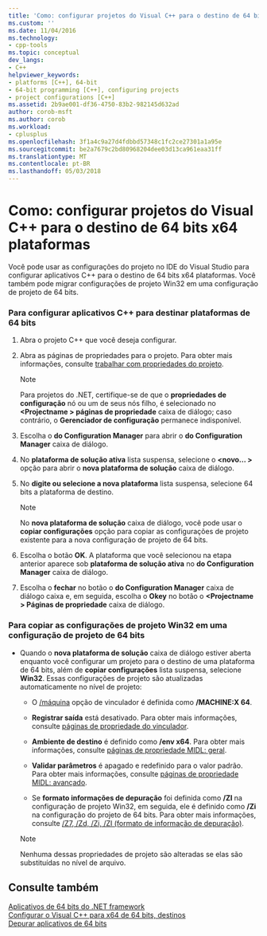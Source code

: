 ```yaml
---
title: 'Como: configurar projetos do Visual C++ para o destino de 64 bits x64 plataformas | Microsoft Docs'
ms.custom: ''
ms.date: 11/04/2016
ms.technology:
- cpp-tools
ms.topic: conceptual
dev_langs:
- C++
helpviewer_keywords:
- platforms [C++], 64-bit
- 64-bit programming [C++], configuring projects
- project configurations [C++]
ms.assetid: 2b9ae001-df36-4750-83b2-982145d632ad
author: corob-msft
ms.author: corob
ms.workload:
- cplusplus
ms.openlocfilehash: 3f1a4c9a27d4fdbbd57348c1fc2ce27301a1a95e
ms.sourcegitcommit: be2a7679c2bd80968204dee03d13ca961eaa31ff
ms.translationtype: MT
ms.contentlocale: pt-BR
ms.lasthandoff: 05/03/2018
---
```

# <a name="how-to-configure-visual-c-projects-to-target-64-bit-x64-platforms"></a>Como: configurar projetos do Visual C++ para o destino de 64 bits x64 plataformas

Você pode usar as configurações do projeto no IDE do Visual Studio para configurar aplicativos C++ para o destino de 64 bits x64 plataformas. Você também pode migrar configurações de projeto Win32 em uma configuração de projeto de 64 bits.  
  
### <a name="to-set-up-c-applications-to-target-64-bit-platforms"></a>Para configurar aplicativos C++ para destinar plataformas de 64 bits  
  
1.  Abra o projeto C++ que você deseja configurar.  
  
2.  Abra as páginas de propriedades para o projeto. Para obter mais informações, consulte [trabalhar com propriedades do projeto](../ide/working-with-project-properties.md).  
  
    > [!NOTE]
    >  Para projetos do .NET, certifique-se de que o **propriedades de configuração** nó ou um de seus nós filho, é selecionado no  **\<Projectname > páginas de propriedade** caixa de diálogo; caso contrário, o  **Gerenciador de configuração** permanece indisponível.  
  
3.  Escolha o **do Configuration Manager** para abrir o **do Configuration Manager** caixa de diálogo.  
  
4.  No **plataforma de solução ativa** lista suspensa, selecione o  **\<novo... >** opção para abrir o **nova plataforma de solução** caixa de diálogo.  
  
5.  No **digite ou selecione a nova plataforma** lista suspensa, selecione 64 bits a plataforma de destino.  
  
    > [!NOTE]
    >  No **nova plataforma de solução** caixa de diálogo, você pode usar o **copiar configurações** opção para copiar as configurações de projeto existente para a nova configuração de projeto de 64 bits.  
  
6.  Escolha o botão **OK**. A plataforma que você selecionou na etapa anterior aparece sob **plataforma de solução ativa** no **do Configuration Manager** caixa de diálogo.  
  
7.  Escolha o **fechar** no botão o **do Configuration Manager** caixa de diálogo caixa e, em seguida, escolha o **Okey** no botão o  **\<Projectname > Páginas de propriedade** caixa de diálogo.  
  
### <a name="to-copy-win32-project-settings-into-a-64-bit-project-configuration"></a>Para copiar as configurações de projeto Win32 em uma configuração de projeto de 64 bits  
  
-   Quando o **nova plataforma de solução** caixa de diálogo estiver aberta enquanto você configurar um projeto para o destino de uma plataforma de 64 bits, além de **copiar configurações** lista suspensa, selecione **Win32**. Essas configurações de projeto são atualizadas automaticamente no nível de projeto:  
  
    -   O [/máquina](../build/reference/machine-specify-target-platform.md) opção de vinculador é definida como **/MACHINE:X 64**.  
  
    -   **Registrar saída** está desativado. Para obter mais informações, consulte [páginas de propriedade do vinculador](../ide/linker-property-pages.md).  
  
    -   **Ambiente de destino** é definido como **/env x64**. Para obter mais informações, consulte [páginas de propriedade MIDL: geral](../ide/midl-property-pages-general.md).  
  
    -   **Validar parâmetros** é apagado e redefinido para o valor padrão. Para obter mais informações, consulte [páginas de propriedade MIDL: avançado](../ide/midl-property-pages-advanced.md).  
  
    -   Se **formato informações de depuração** foi definida como **/ZI** na configuração de projeto Win32, em seguida, ele é definido como **/Zi** na configuração do projeto de 64 bits. Para obter mais informações, consulte [/Z7, /Zd, /Zi, /ZI (formato de informação de depuração)](../build/reference/z7-zi-zi-debug-information-format.md).  
  
    > [!NOTE]
    >  Nenhuma dessas propriedades de projeto são alteradas se elas são substituídas no nível de arquivo.  
  
## <a name="see-also"></a>Consulte também  

[Aplicativos de 64 bits do .NET framework](/dotnet/framework/64-bit-apps)   
[Configurar o Visual C++ para x64 de 64 bits, destinos](../build/configuring-programs-for-64-bit-visual-cpp.md)   
[Depurar aplicativos de 64 bits](/visualstudio/debugger/debug-64-bit-applications)